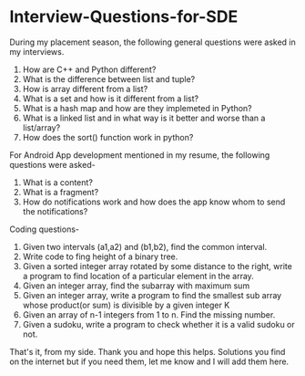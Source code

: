 # Interview-Questions-for-SDE

During my placement season, the following general questions were asked in my interviews.

1) How are C++ and Python different?
2) What is the difference between list and tuple?
3) How is array different from a list?
4) What is a set and how is it different from a list?
5) What is a hash map and how are they implemeted in Python?
6) What is a linked list and in what way is it better and worse than a list/array?
7) How does the sort() function work in python?

For Android App development mentioned in my resume, the following questions were asked-
1) What is a content?
2) What is a fragment?
3) How do notifications work and how does the app know whom to send the notifications?

Coding questions-
1) Given two intervals (a1,a2) and (b1,b2), find the common interval.
2) Write code to fing height of a binary tree.
3) Given a sorted integer array rotated by some distance to the right, write a program to find location of a particular element in the array.
4) Given an integer array, find the subarray with maximum sum
5) Given an integer array, write a program to find the smallest sub array whose product(or sum) is divisible by a given integer K
6) Given an array of n-1 integers from 1 to n. Find the missing number.
7) Given a sudoku, write a program to check whether it is a valid sudoku or not.

That's it, from my side. Thank you and hope this helps. Solutions you find on the internet but if you need them, let me know and I will add them here.
